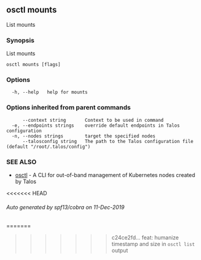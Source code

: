<!-- markdownlint-disable -->
## osctl mounts

List mounts

### Synopsis

List mounts

```
osctl mounts [flags]
```

### Options

```
  -h, --help   help for mounts
```

### Options inherited from parent commands

```
      --context string       Context to be used in command
  -e, --endpoints strings    override default endpoints in Talos configuration
  -n, --nodes strings        target the specified nodes
      --talosconfig string   The path to the Talos configuration file (default "/root/.talos/config")
```

### SEE ALSO

* [osctl](osctl.md)	 - A CLI for out-of-band management of Kubernetes nodes created by Talos

<<<<<<< HEAD
###### Auto generated by spf13/cobra on 11-Dec-2019
=======
>>>>>>> c24ce2fd... feat: humanize timestamp and size in `osctl list` output
